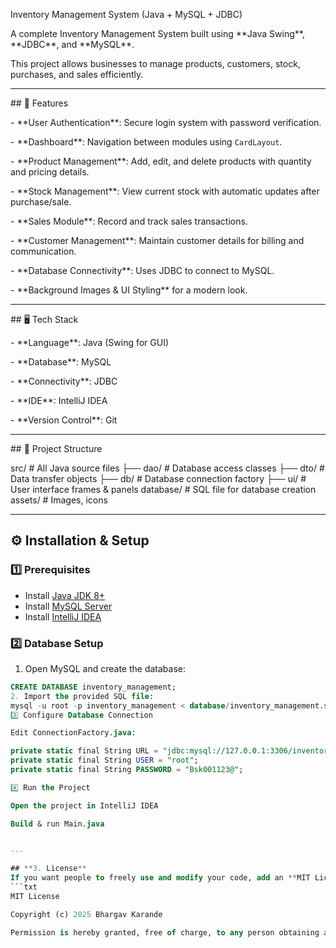  Inventory Management System (Java + MySQL + JDBC)



A complete Inventory Management System built using \*\*Java Swing\*\*, \*\*JDBC\*\*, and \*\*MySQL\*\*.  

This project allows businesses to manage products, customers, stock, purchases, and sales efficiently.  



---



\## 🚀 Features



\- \*\*User Authentication\*\*: Secure login system with password verification.

\- \*\*Dashboard\*\*: Navigation between modules using `CardLayout`.

\- \*\*Product Management\*\*: Add, edit, and delete products with quantity and pricing details.

\- \*\*Stock Management\*\*: View current stock with automatic updates after purchase/sale.

\- \*\*Sales Module\*\*: Record and track sales transactions.

\- \*\*Customer Management\*\*: Maintain customer details for billing and communication.

\- \*\*Database Connectivity\*\*: Uses JDBC to connect to MySQL.

\- \*\*Background Images \& UI Styling\*\* for a modern look.



---



\## 🖥️ Tech Stack



\- \*\*Language\*\*: Java (Swing for GUI)

\- \*\*Database\*\*: MySQL

\- \*\*Connectivity\*\*: JDBC

\- \*\*IDE\*\*: IntelliJ IDEA

\- \*\*Version Control\*\*: Git



---



\## 📂 Project Structure

src/ # All Java source files
├── dao/ # Database access classes
├── dto/ # Data transfer objects
├── db/ # Database connection factory
├── ui/ # User interface frames & panels
database/ # SQL file for database creation
assets/ # Images, icons

---

## ⚙️ Installation & Setup

### 1️⃣ Prerequisites
- Install [Java JDK 8+](https://www.oracle.com/java/technologies/javase-jdk8-downloads.html)
- Install [MySQL Server](https://dev.mysql.com/downloads/mysql/)
- Install [IntelliJ IDEA](https://www.jetbrains.com/idea/download/)

### 2️⃣ Database Setup
1. Open MySQL and create the database:
```sql
CREATE DATABASE inventory_management;
2. Import the provided SQL file:
mysql -u root -p inventory_management < database/inventory_management.sql
3️⃣ Configure Database Connection

Edit ConnectionFactory.java:

private static final String URL = "jdbc:mysql://127.0.0.1:3306/inventory_management";
private static final String USER = "root";
private static final String PASSWORD = "Bsk001123@";

4️⃣ Run the Project

Open the project in IntelliJ IDEA

Build & run Main.java


---

## **3. License**
If you want people to freely use and modify your code, add an **MIT License** (`LICENSE` file):
```txt
MIT License

Copyright (c) 2025 Bhargav Karande

Permission is hereby granted, free of charge, to any person obtaining a copy...
